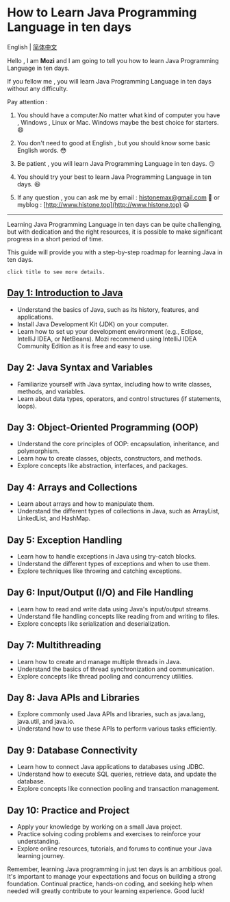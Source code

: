 # How to Learn Java Programming Language in ten days

English | [简体中文](README-zh.md)

Hello , I am **Mozi** and I am going to tell you how to learn Java Programming Language in ten days.

If you fellow me , you will learn Java Programming Language in ten days without any difficulty.

Pay attention :

1. You should have a computer.No matter what kind of computer you have , Windows , Linux or Mac. Windows maybe the best
   choice for starters. :smile:

2. You don't need to good at English , but you should know some basic English words. :flushed:

3. Be patient , you will learn Java Programming Language in ten days. :smirk:

4. You should try your best to learn Java Programming Language in ten days. :satisfied:

5. If any question , you can ask me by email : histonemax@gmail.com :email: or
   myblog : [http://www.histone.top](http://www.histone.top) :smiley:

---

Learning Java Programming Language in ten days can be quite challenging, but with dedication and the right resources, it
is possible to make significant progress in a short period of time.

This guide will provide you with a step-by-step roadmap for learning Java in ten days.

`click title to see more details.`

## [Day 1: Introduction to Java](Day1\FIRST_DAY.md)

- Understand the basics of Java, such as its history, features, and applications.
- Install Java Development Kit (JDK) on your computer.
- Learn how to set up your development environment (e.g., Eclipse, IntelliJ IDEA, or NetBeans). Mozi recommend using
  IntelliJ IDEA Community Edition as it is free and easy to use.

## **Day 2: Java Syntax and Variables**

- Familiarize yourself with Java syntax, including how to write classes, methods, and variables.
- Learn about data types, operators, and control structures (if statements, loops).

## **Day 3: Object-Oriented Programming (OOP)**

- Understand the core principles of OOP: encapsulation, inheritance, and polymorphism.
- Learn how to create classes, objects, constructors, and methods.
- Explore concepts like abstraction, interfaces, and packages.

## **Day 4: Arrays and Collections**

- Learn about arrays and how to manipulate them.
- Understand the different types of collections in Java, such as ArrayList, LinkedList, and HashMap.

## **Day 5: Exception Handling**

- Learn how to handle exceptions in Java using try-catch blocks.
- Understand the different types of exceptions and when to use them.
- Explore techniques like throwing and catching exceptions.

## **Day 6: Input/Output (I/O) and File Handling**

- Learn how to read and write data using Java's input/output streams.
- Understand file handling concepts like reading from and writing to files.
- Explore concepts like serialization and deserialization.

## **Day 7: Multithreading**

- Learn how to create and manage multiple threads in Java.
- Understand the basics of thread synchronization and communication.
- Explore concepts like thread pooling and concurrency utilities.

## **Day 8: Java APIs and Libraries**

- Explore commonly used Java APIs and libraries, such as java.lang, java.util, and java.io.
- Understand how to use these APIs to perform various tasks efficiently.

## **Day 9: Database Connectivity**

- Learn how to connect Java applications to databases using JDBC.
- Understand how to execute SQL queries, retrieve data, and update the database.
- Explore concepts like connection pooling and transaction management.

## **Day 10: Practice and Project**

- Apply your knowledge by working on a small Java project.
- Practice solving coding problems and exercises to reinforce your understanding.
- Explore online resources, tutorials, and forums to continue your Java learning journey.

Remember, learning Java programming in just ten days is an ambitious goal. It's important to manage your expectations
and focus on building a strong foundation. Continual practice, hands-on coding, and seeking help when needed will
greatly contribute to your learning experience. Good luck!


